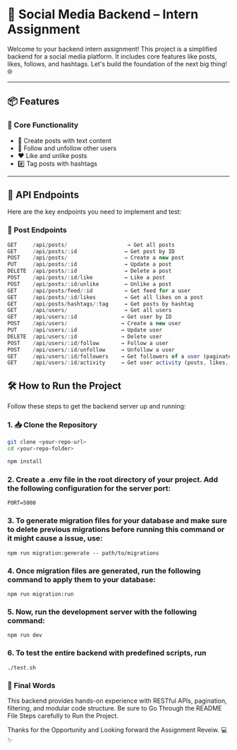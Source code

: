 # 🚀 Social Media Backend – Intern Assignment

Welcome to your backend intern assignment! This project is a simplified backend for a social media platform. It includes core features like posts, likes, follows, and hashtags. Let's build the foundation of the next big thing! 🌐

---

## 📦 Features

### 🎯 Core Functionality

- 📝 Create posts with text content  
- 👥 Follow and unfollow other users  
- ❤️ Like and unlike posts  
- #️⃣ Tag posts with hashtags  

---

## 🔌 API Endpoints

Here are the key endpoints you need to implement and test:

### 📜 Post Endpoints

```ts
GET     /api/posts/                   → Get all posts  
GET     /api/posts/:id               → Get post by ID  
POST    /api/posts/                  → Create a new post  
PUT     /api/posts/:id               → Update a post  
DELETE  /api/posts/:id               → Delete a post  
POST    /api/posts/:id/like          → Like a post  
POST    /api/posts/:id/unlike        → Unlike a post  
GET     /api/posts/feed/:id          → Get feed for a user  
GET     /api/posts/:id/likes         → Get all likes on a post  
GET     /api/posts/hashtags/:tag     → Get posts by hashtag  
GET     /api/users/                  → Get all users  
GET     /api/users/:id              → Get user by ID  
POST    /api/users/                 → Create a new user  
PUT     /api/users/:id              → Update user  
DELETE  /api/users/:id              → Delete user  
POST    /api/users/:id/follow       → Follow a user  
POST    /api/users/:id/unfollow     → Unfollow a user  
GET     /api/users/:id/followers    → Get followers of a user (paginated)  
GET     /api/users/:id/activity     → Get user activity (posts, likes, follow actions)  
```

## 🛠️ How to Run the Project

Follow these steps to get the backend server up and running:

### 1. 📥 Clone the Repository

```bash
git clone <your-repo-url>
cd <your-repo-folder>

npm install
```

### 2. Create a .env file in the root directory of your project. Add the following configuration for the server port:

```
PORT=5000
```

### 3. To generate migration files for your database and make sure to delete previous migrations before running this command or it might cause a issue, use:

```
npm run migration:generate -- path/to/migrations
```

### 4. Once migration files are generated, run the following command to apply them to your database:

```
npm run migration:run
```

### 5. Now, run the development server with the following command:

```
npm run dev
```

### 6. To test the entire backend with predefined scripts, run

```
./test.sh
```

### 🎉 Final Words
This backend provides hands-on experience with RESTful APIs, pagination, filtering, and modular code structure. Be sure to Go Through the README File Steps carefully to Run the Project.

Thanks for the Opportunity and Looking forward the Assignment Reveiw. 💻✨
